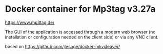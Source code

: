 # Docker container for Mp3tag v3.27a

https://www.mp3tag.de/

The GUI of the application is accessed through a modern web browser (no installation or configuration needed on the client side) or via any VNC client.

based on https://github.com/jlesage/docker-mkvcleaver/

